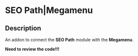 # SEO Path|Megamenu

## Description
An addon to connect the **SEO Path** module with the **Megamenu**. 

**Need to review the code!!!**
